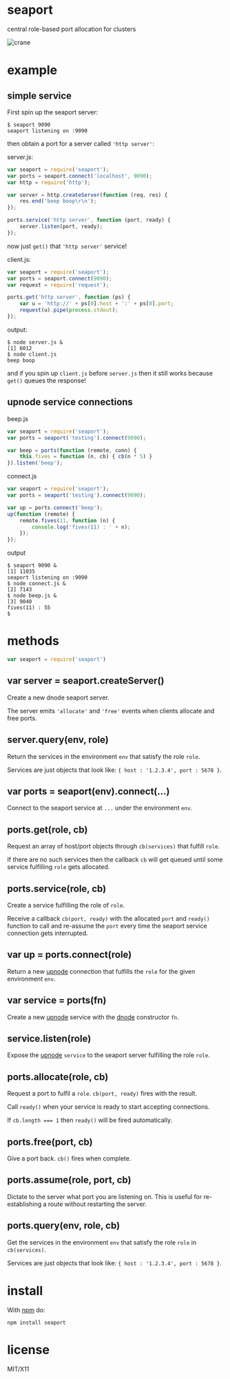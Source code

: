 seaport
=======

central role-based port allocation for clusters

![crane](http://substack.net/images/crane.png)

example
=======

simple service
--------------

First spin up the seaport server:

```
$ seaport 9090
seaport listening on :9090
```

then obtain a port for a server called `'http server'`:

server.js:

``` js
var seaport = require('seaport');
var ports = seaport.connect('localhost', 9090);
var http = require('http');

var server = http.createServer(function (req, res) {
    res.end('beep boop\r\n');
});

ports.service('http server', function (port, ready) {
    server.listen(port, ready);
});
```

now just `get()` that `'http server'` service!

client.js:

``` js
var seaport = require('seaport');
var ports = seaport.connect(9090);
var request = require('request');

ports.get('http server', function (ps) {
    var u = 'http://' + ps[0].host + ':' + ps[0].port;
    request(u).pipe(process.stdout);
});
```

output:

```
$ node server.js &
[1] 6012
$ node client.js
beep boop
```

and if you spin up `client.js` before `server.js` then it still works because
`get()` queues the response!

upnode service connections
--------------------------

beep.js

``` js
var seaport = require('seaport');
var ports = seaport('testing').connect(9090);

var beep = ports(function (remote, conn) {
    this.fives = function (n, cb) { cb(n * 5) }
}).listen('beep');
```

connect.js

``` js
var seaport = require('seaport');
var ports = seaport('testing').connect(9090);

var up = ports.connect('beep');
up(function (remote) {
    remote.fives(11, function (n) {
        console.log('fives(11) : ' + n);
    });
});
```

output

```
$ seaport 9090 &
[1] 11035
seaport listening on :9090
$ node connect.js &
[2] 7143
$ node beep.js &
[3] 9040
fives(11) : 55
$ 
```

methods
=======

``` js
var seaport = require('seaport')
```

var server = seaport.createServer()
-----------------------------------

Create a new dnode seaport server.

The server emits `'allocate'` and `'free'` events when clients allocate and free
ports.

server.query(env, role)
-----------------------

Return the services in the environment `env` that satisfy the role `role`.

Services are just objects that look like: `{ host : '1.2.3.4', port : 5678 }`.

var ports = seaport(env).connect(...)
-------------------------------------

Connect to the seaport service at `...` under the environment `env`.

ports.get(role, cb)
-------------------

Request an array of host/port objects through `cb(services)` that fulfill `role`.

If there are no such services then the callback `cb` will get queued until some
service fulfilling `role` gets allocated.

ports.service(role, cb)
-----------------------

Create a service fulfilling the role of `role`.

Receive a callback `cb(port, ready)` with the allocated `port` and `ready()`
function to call and re-assume the `port` every time the seaport service
connection gets interrupted.

var up = ports.connect(role)
----------------------------

Return a new [upnode](https://github.com/substack/upnode) connection that
fulfills the `role` for the given environment `env`.

var service = ports(fn)
-----------------------

Create a new [upnode](https://github.com/substack/upnode) service with the
[dnode](https://github.com/substack/dnode) constructor `fn`.

service.listen(role)
--------------------

Expose the [upnode](https://github.com/substack/upnode) `service` to the seaport
server fulfilling the role `role`.

ports.allocate(role, cb)
------------------------

Request a port to fulfil a `role`. `cb(port, ready)` fires with the result.

Call `ready()` when your service is ready to start accepting connections.

If `cb.length === 1` then `ready()` will be fired automatically.

ports.free(port, cb)
--------------------

Give a port back. `cb()` fires when complete.

ports.assume(role, port, cb)
----------------------------

Dictate to the server what port you are listening on.
This is useful for re-establishing a route without restarting the server.

ports.query(env, role, cb)
--------------------------

Get the services in the environment `env` that satisfy the role `role` in
`cb(services)`.

Services are just objects that look like: `{ host : '1.2.3.4', port : 5678 }`.

install
=======

With [npm](http://npmjs.org) do:

```
npm install seaport
```

license
=======

MIT/X11
